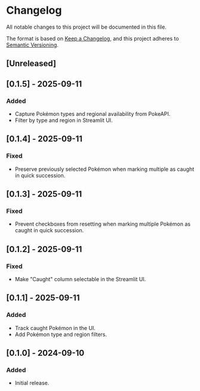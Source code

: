 # Changelog

<!-- markdownlint-disable MD024 -->

All notable changes to this project will be documented in this file.

The format is based on [Keep a Changelog](https://keepachangelog.com/en/1.1.0/),
and this project adheres to [Semantic Versioning](https://semver.org/spec/v2.0.0.html).

## [Unreleased]

## [0.1.5] - 2025-09-11

### Added

- Capture Pokémon types and regional availability from PokeAPI.
- Filter by type and region in Streamlit UI.

## [0.1.4] - 2025-09-11

### Fixed

- Preserve previously selected Pokémon when marking multiple as caught in quick succession.

## [0.1.3] - 2025-09-11

### Fixed

- Prevent checkboxes from resetting when marking multiple Pokémon as caught in quick succession.

## [0.1.2] - 2025-09-11

### Fixed

- Make "Caught" column selectable in the Streamlit UI.

## [0.1.1] - 2025-09-11

### Added

- Track caught Pokémon in the UI.
- Add Pokémon type and region filters.

## [0.1.0] - 2024-09-10

### Added

- Initial release.
